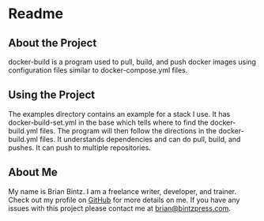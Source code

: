 # Readme

## About the Project

docker-build is a program used to pull, build, and push docker images using configuration files similar to docker-compose.yml files.

## Using the Project

The examples directory contains an example for a stack I use. It has docker-build-set.yml in the base which
tells where to find the docker-build.yml files. The program will then follow the directions in the 
docker-build.yml files. It understands dependencies and can do pull, build, and pushes. It can push to 
multiple repositories.

## About Me

My name is Brian Bintz. I am a freelance writer, developer, and trainer. Check out my profile on [GitHub](https://github.com/bintzpress) for more details on me. If you have any issues with this project please contact me at brian@bintzpress.com.
